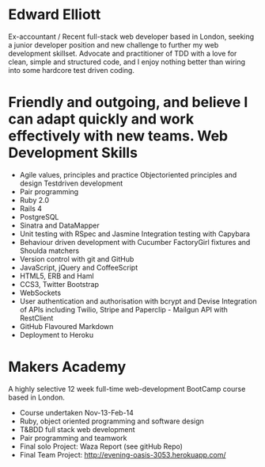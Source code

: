 Edward Elliott
==
Ex-accountant / Recent full-stack web developer based in London, seeking a junior developer position and new challenge to further my web development skillset.  Advocate and practitioner of TDD with a love for clean, simple and structured code, and I enjoy nothing better than wiring into some hardcore test driven coding.

Friendly and outgoing, and believe I can adapt quickly and work effectively with new teams.
Web Development Skills
==
 - Agile values, principles and practice Object​oriented principles and design Test​driven development
 - Pair programming
 - Ruby 2.0
 - Rails 4
 - PostgreSQL
 - Sinatra and DataMapper
 - Unit testing with RSpec and Jasmine Integration testing with Capybara
 - Behaviour driven development with Cucumber FactoryGirl fixtures and Shoulda matchers 
 - Version control with git and GitHub 
 - JavaScript, jQuery and CoffeeScript
 - HTML5, ERB and Haml
 - CCS3, Twitter Bootstrap
 - WebSockets
 - User authentication and authorisation with bcrypt and Devise Integration of APIs including Twilio, Stripe and Paperclip  - Mailgun API with RestClient
 - GitHub Flavoured Markdown
 - Deployment to Heroku

Makers Academy
==
A highly selective 12 week full-time web-development BootCamp course based in London.
 - Course undertaken Nov-13-Feb-14 
 - Ruby, object oriented programming and software design
 - T&BDD full stack web development
 - Pair programming and teamwork
 - Final solo Project: Waza Report (see gitHub Repo)
 - Final Team Project: http://evening-oasis-3053.herokuapp.com/
